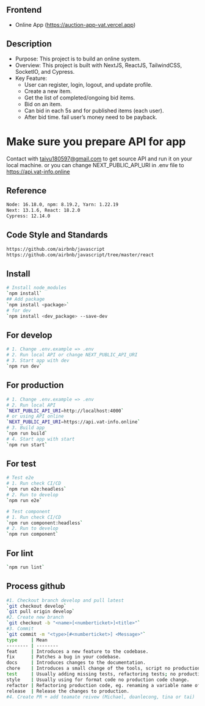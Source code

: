 ## Frontend

- Online App (https://auction-app-vat.vercel.app)

## Description

- Purpose: This project is to build an online system.
- Overview: This project is built with NextJS, ReactJS, TailwindCSS, SocketIO, and Cypress.
- Key Feature:
  - User can register, login, logout, and update profile.
  - Create a new item.
  - Get the list of completed/ongoing bid items.
  - Bid on an item.
  - Can bid in each 5s and for published items (each user).
  - After bid time. fail user’s money need to be payback.

# Make sure you prepare API for app

Contact with taivu180597@gmail.com to get source API and run it on your local machine.
or you can change NEXT_PUBLIC_API_URI in .env file to https://api.vat-info.online

## Reference

```bash
Node: 16.18.0, npm: 8.19.2, Yarn: 1.22.19
Next: 13.1.6, React: 18.2.0
Cypress: 12.14.0
```

## Code Style and Standards

```bash
https://github.com/airbnb/javascript
https://github.com/airbnb/javascript/tree/master/react
```

## Install

```bash
# Install node_modules
`npm install`
## Add package
`npm install <package>`
# for dev
`npm install <dev_package> --save-dev
```

## For develop

```bash
# 1. Change .env.example => .env
# 2. Run local API or change NEXT_PUBLIC_API_URI
# 3. Start app with dev
`npm run dev`
```

## For production

```bash
# 1. Change .env.example => .env
# 2. Run local API
`NEXT_PUBLIC_API_URI=http://localhost:4000`
# or using API online
`NEXT_PUBLIC_API_URI=https://api.vat-info.online`
# 3. Build app
`npm run build`
# 4. Start app with start
`npm run start`
```

## For test

```bash
# Test e2e
# 1. Run check CI/CD
`npm run e2e:headless`
# 2. Run to develop
`npm run e2e`

# Test component
# 1. Run check CI/CD
`npm run component:headless`
# 2. Run to develop
`npm run component`
```

## For lint

```bash
`npm run lint`
```

## Process github

```bash
#1. Checkout branch develop and pull latest
`git checkout develop`
`git pull origin develop`
#2. Create new branch
`git checkout -b "<name>[<numberticket>]<title>"`
#3. Commit
`git commit -m "<type>[#<numberticket>] <Message>"`
type     | Mean
-------- | --------
feat     | Introduces a new feature to the codebase.
fix      | Patches a bug in your codebase.
docs     | Introduces changes to the documentation.
chore    | Introduces a small change of the tools, script no production code change.
test     | Usually adding missing tests, refactoring tests; no production code change.
style    | Usually using for format code no production code change.
refactor | Refactoring production code, eg. renaming a variable name of meet.
release  | Release the changes to production.
#4. Create PR + add teamate reivew (Michael, doanlecong, tina or tai)
```
